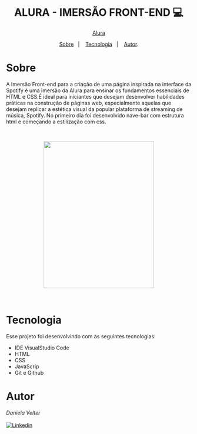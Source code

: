 <h1 align="center"> ALURA -  IMERSÃO FRONT-END 💻 </h1>

<p align="center"> <a href="https://alura.com.br/" target="_blank">Alura</a> </p>

<p align="center">
<a href="#sobre">Sobre</a>&nbsp;&nbsp;&nbsp|&nbsp;&nbsp;&nbsp;
<a href="#tecnologia">Tecnologia</a>&nbsp;&nbsp;&nbsp|&nbsp;&nbsp;&nbsp;
<a href="#autor">Autor</a>.</p>

# Sobre

A Imersão Front-end para a criação de uma página inspirada na interface da Spotify é uma imersão da Alura para ensinar os fundamentos 
essenciais de HTML e CSS.É ideal para iniciantes que desejam desenvolver habilidades práticas na construção de páginas web, especialmente
aquelas que desejam replicar a estética visual da popular plataforma de streaming de música, Spotify.
No primeiro dia foi desenvolvido nave-bar com estrutura html e começando a estilização com css.

<br>

<p align="center">
 <img src="https://github.com/Daniela2319/imersao-spotify/assets/106537496/07e1723c-d03a-428b-8be5-e7ae5d71d58c" height="400" width="300">
</p>

<br>

# Tecnologia

Esse projeto foi desenvolvindo com as seguintes tecnologias:

- IDE VisualStudio Code
- HTML
- CSS
- JavaScrip
- Git e Github

# Autor

_Daniela Velter_
<br>
<br>
[![Linkedin](https://img.shields.io/badge/DANIELA-0077B5?style=for-the-badge&logo=linkedin&logoColor=white)](https://www.linkedin.com/in/daniela-velter-231485f/)
